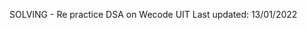 

SOLVING - Re practice DSA on Wecode UIT
Last updated: 13/01/2022
                                                                                                                        
